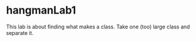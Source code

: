 # hangmanLab1

This lab is about finding what makes a class.  Take one (too) large class and separate it.

